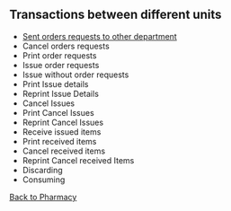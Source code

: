 ## Transactions between different units

* [Sent orders requests to other department](https://github.com/hmislk/hmis/wiki/Sending-orders-requests-to-other-departments)
* Cancel orders requests
* Print order requests
* Issue order requests
* Issue without order requests
* Print Issue details
* Reprint Issue Details
* Cancel Issues
* Print Cancel Issues
* Reprint Cancel Issues
* Receive issued items
* Print received items
* Cancel received items
* Reprint Cancel received Items
* Discarding
* Consuming


[Back to Pharmacy](https://github.com/hmislk/hmis/wiki/Pharmacy)